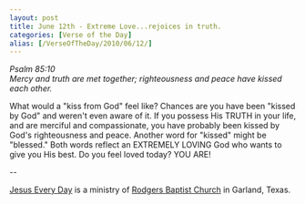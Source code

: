 ```yaml
---
layout: post
title: June 12th - Extreme Love...rejoices in truth.
categories: [Verse of the Day]
alias: [/VerseOfTheDay/2010/06/12/]
---
```


_Psalm 85:10  
Mercy and truth are met together; righteousness and peace have
kissed each other._

What would a "kiss from God" feel like? Chances are you have been
"kissed by God" and weren't even aware of it. If you possess His
TRUTH in your life, and are merciful and compassionate, you have
probably been kissed by God's righteousness and peace. Another word
for "kissed" might be "blessed." Both words reflect an EXTREMELY
LOVING God who wants to give you His best. Do you feel loved today?
YOU ARE!

 --

<a href=http://jesuseveryday.net>Jesus Every Day</a> is a ministry of <a href=http://rodgersbaptist.net>Rodgers Baptist Church</a> in Garland, Texas.

